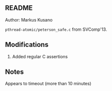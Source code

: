 ## README
Author: Markus Kusano

`pthread-atomic/peterson_safe.c` from SVComp'13.

## Modifications
1. Added regular C assertions

## Notes
Appears to timeout (more than 10 minutes)
